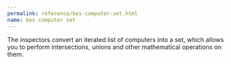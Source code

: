```yaml
---
permalink: reference/bes-computer-set.html
name: bes computer set
---
```


The <bes computer set> inspectors convert an iterated list of computers into a set, which allows you to perform intersections, unions and other mathematical operations on them.
